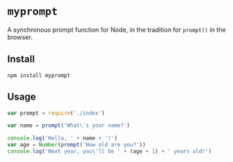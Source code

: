 `myprompt`
==========

A synchronous prompt function for Node, in the tradition for `prompt()` in the browser.

## Install

`npm install myprompt`

## Usage

```js
var prompt = require('./index')

var name = prompt('What\'s your name?')

console.log('Hello, ' + name + '!')
var age = Number(prompt('How old are you?'))
console.log('Next year, you\'ll be ' + (age + 1) + ' years old!')
```